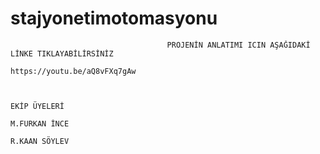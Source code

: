 # stajyonetimotomasyonu

                                       PROJENİN ANLATIMI ICIN AŞAĞIDAKİ LİNKE TIKLAYABİLİRSİNİZ
                                                                    https://youtu.be/aQ8vFXq7gAw


                                                                            EKİP ÜYELERİ
                                                                            M.FURKAN İNCE
                                                                            R.KAAN SÖYLEV

